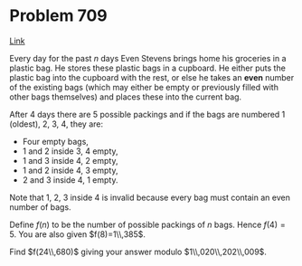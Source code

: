 # Problem 709

[Link](https://projecteuler.net/problem=709)

Every day for the past $n$ days Even Stevens brings home his groceries in a plastic bag. He stores these plastic bags in a cupboard. He either puts the plastic bag into the cupboard with the rest, or else he takes an **even** number of the existing bags (which may either be empty or previously filled with other bags themselves) and places these into the current bag.

After 4 days there are 5 possible packings and if the bags are numbered 1 (oldest), 2, 3, 4, they are:

*   Four empty bags,
*   1 and 2 inside 3, 4 empty,
*   1 and 3 inside 4, 2 empty,
*   1 and 2 inside 4, 3 empty,
*   2 and 3 inside 4, 1 empty.

Note that 1, 2, 3 inside 4 is invalid because every bag must contain an even number of bags.

Define $f(n)$ to be the number of possible packings of $n$ bags. Hence $f(4)=5$. You are also given $f(8)=1\\,385$.

Find $f(24\\,680)$ giving your answer modulo $1\\,020\\,202\\,009$.